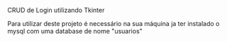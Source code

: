 ﻿CRUD de Login utilizando Tkinter

Para utilizar deste projeto é necessário na sua máquina ja ter instalado o mysql com uma database de nome "usuarios"
